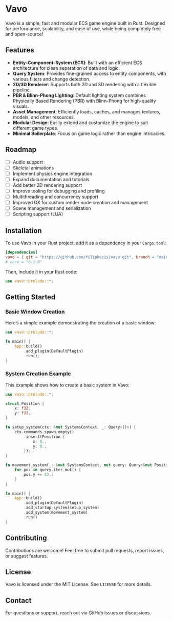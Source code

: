 # Vavo

Vavo is a simple, fast and modular ECS game engine built in Rust. Designed for performance, scalability, and ease of use, while being completely free and open-source!

## Features

- **Entity-Component-System (ECS)**: Built with an efficient ECS architecture for clean separation of data and logic.
- **Query System**: Provides fine-grained access to entity components, with various filters and change detection.
- **2D/3D Renderer**: Supports both 2D and 3D rendering with a flexible pipeline.
- **PBR & Blinn-Phong Lighting**: Default lighting system combines Physically Based Rendering (PBR) with Blinn-Phong for high-quality visuals.
- **Asset Management**: Efficiently loads, caches, and manages textures, models, and other resources.
- **Modular Design**: Easily extend and customize the engine to suit different game types.
- **Minimal Boilerplate**: Focus on game logic rather than engine intricacies.

## Roadmap

- [ ] Audio support
- [ ] Skeletal animations
- [ ] Implement physics engine integration
- [ ] Expand documentation and tutorials
- [ ] Add better 2D rendering support
- [ ] Improve tooling for debugging and profiling
- [ ] Multithreading and concurrency support
- [ ] Improved DX for custom render node creation and management
- [ ] Scene management and serialization
- [ ] Scripting support (LUA)

## Installation

To use Vavo in your Rust project, add it as a dependency in your `Cargo.toml`:

```toml
[dependencies]
vavo = { git = "https://github.com/filipkocis/vavo.git", branch = "main" }
# vavo = "0.1.0"
```

Then, include it in your Rust code:

```rust
use vavo::prelude::*;
```

## Getting Started

### Basic Window Creation

Here’s a simple example demonstrating the creation of a basic window:

```rust
use vavo::prelude::*;

fn main() {
    App::build()
        .add_plugin(DefaultPlugin)
        .run();
}
```

### System Creation Example

This example shows how to create a basic system in Vavo:

```rust
use vavo::prelude::*;

struct Position {
    x: f32,
    y: f32,
}

fn setup_system(ctx: &mut SystemsContext, _: Query<()>) {
    ctx.commands.spawn_empty()
        .insert(Position {
            x: 0.,
            y: 0.,
        });
}

fn movement_system(_: &mut SystemsContext, mut query: Query<&mut Position>) {
    for pos in query.iter_mut() {
        pos.y += 42.;
    }
}

fn main() {
    App::build()
        .add_plugin(DefaultPlugin)
        .add_startup_system(setup_system)
        .add_system(movement_system)
        .run()
}
```

## Contributing

Contributions are welcome! Feel free to submit pull requests, report issues, or suggest features.

## License

Vavo is licensed under the MIT License. See `LICENSE` for more details.

## Contact

For questions or support, reach out via GitHub issues or discussions.
